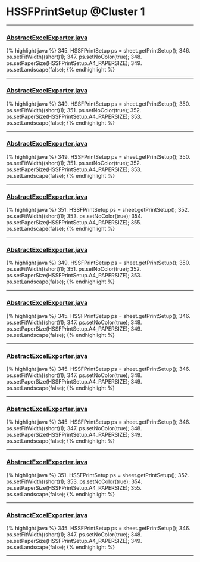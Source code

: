# HSSFPrintSetup @Cluster 1

***

### [AbstractExcelExporter.java](https://searchcode.com/codesearch/view/102528302/)
{% highlight java %}
345. HSSFPrintSetup ps = sheet.getPrintSetup();
346. ps.setFitWidth((short)1);
347. ps.setNoColor(true);
348. ps.setPaperSize(HSSFPrintSetup.A4_PAPERSIZE);
349. ps.setLandscape(false);
{% endhighlight %}

***

### [AbstractExcelExporter.java](https://searchcode.com/codesearch/view/59777594/)
{% highlight java %}
349. HSSFPrintSetup ps = sheet.getPrintSetup();
350. ps.setFitWidth((short)1);
351. ps.setNoColor(true);
352. ps.setPaperSize(HSSFPrintSetup.A4_PAPERSIZE);
353. ps.setLandscape(false);
{% endhighlight %}

***

### [AbstractExcelExporter.java](https://searchcode.com/codesearch/view/61401276/)
{% highlight java %}
349. HSSFPrintSetup ps = sheet.getPrintSetup();
350. ps.setFitWidth((short)1);
351. ps.setNoColor(true);
352. ps.setPaperSize(HSSFPrintSetup.A4_PAPERSIZE);
353. ps.setLandscape(false);
{% endhighlight %}

***

### [AbstractExcelExporter.java](https://searchcode.com/codesearch/view/62551719/)
{% highlight java %}
351. HSSFPrintSetup ps = sheet.getPrintSetup();
352. ps.setFitWidth((short)1);
353. ps.setNoColor(true);
354. ps.setPaperSize(HSSFPrintSetup.A4_PAPERSIZE);
355. ps.setLandscape(false);
{% endhighlight %}

***

### [AbstractExcelExporter.java](https://searchcode.com/codesearch/view/62628992/)
{% highlight java %}
349. HSSFPrintSetup ps = sheet.getPrintSetup();
350. ps.setFitWidth((short)1);
351. ps.setNoColor(true);
352. ps.setPaperSize(HSSFPrintSetup.A4_PAPERSIZE);
353. ps.setLandscape(false);
{% endhighlight %}

***

### [AbstractExcelExporter.java](https://searchcode.com/codesearch/view/63385794/)
{% highlight java %}
345. HSSFPrintSetup ps = sheet.getPrintSetup();
346. ps.setFitWidth((short)1);
347. ps.setNoColor(true);
348. ps.setPaperSize(HSSFPrintSetup.A4_PAPERSIZE);
349. ps.setLandscape(false);
{% endhighlight %}

***

### [AbstractExcelExporter.java](https://searchcode.com/codesearch/view/63585397/)
{% highlight java %}
345. HSSFPrintSetup ps = sheet.getPrintSetup();
346. ps.setFitWidth((short)1);
347. ps.setNoColor(true);
348. ps.setPaperSize(HSSFPrintSetup.A4_PAPERSIZE);
349. ps.setLandscape(false);
{% endhighlight %}

***

### [AbstractExcelExporter.java](https://searchcode.com/codesearch/view/63687137/)
{% highlight java %}
345. HSSFPrintSetup ps = sheet.getPrintSetup();
346. ps.setFitWidth((short)1);
347. ps.setNoColor(true);
348. ps.setPaperSize(HSSFPrintSetup.A4_PAPERSIZE);
349. ps.setLandscape(false);
{% endhighlight %}

***

### [AbstractExcelExporter.java](https://searchcode.com/codesearch/view/3305415/)
{% highlight java %}
351. HSSFPrintSetup ps = sheet.getPrintSetup();
352. ps.setFitWidth((short)1);
353. ps.setNoColor(true);
354. ps.setPaperSize(HSSFPrintSetup.A4_PAPERSIZE);
355. ps.setLandscape(false);
{% endhighlight %}

***

### [AbstractExcelExporter.java](https://searchcode.com/codesearch/view/8373941/)
{% highlight java %}
345. HSSFPrintSetup ps = sheet.getPrintSetup();
346. ps.setFitWidth((short)1);
347. ps.setNoColor(true);
348. ps.setPaperSize(HSSFPrintSetup.A4_PAPERSIZE);
349. ps.setLandscape(false);
{% endhighlight %}

***

